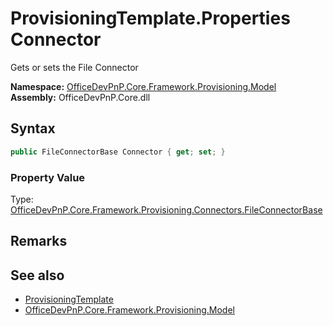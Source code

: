 # ProvisioningTemplate.Properties Connector
 Gets or sets the File Connector   

**Namespace:** [OfficeDevPnP.Core.Framework.Provisioning.Model](OfficeDevPnP.Core.Framework.Provisioning.Model.md)  
**Assembly:** OfficeDevPnP.Core.dll  
## Syntax
```C#
public FileConnectorBase Connector { get; set; }
```

### Property Value
Type: [OfficeDevPnP.Core.Framework.Provisioning.Connectors.FileConnectorBase](OfficeDevPnP.Core.Framework.Provisioning.Connectors.FileConnectorBase.md)  

## Remarks
  
## See also
- [ProvisioningTemplate](OfficeDevPnP.Core.Framework.Provisioning.Model.ProvisioningTemplate.md) 
- [OfficeDevPnP.Core.Framework.Provisioning.Model](OfficeDevPnP.Core.Framework.Provisioning.Model.md) 
